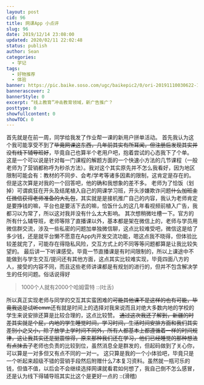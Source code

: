 ```yaml
---
layout: post
cid: 96
title: 网课App 小点评
slug: 96
date: 2019/12/14 23:08:00
updated: 2020/02/11 22:02:48
status: publish
author: Sean
categories: 
  - 学记
tags: 
  - 好物推荐
  - 体验
banner: https://pic.baike.soso.com/ugc/baikepic2/0/ori-20191110030622-1797499860_jpeg_1080_608_28129.jpg/800
bannerascover: 2
bannerStyle: 0
excerpt: “线上教育”冲击教育领域，新广告推广？
posttype: 0
showfullcontent: 0
showTOC: 0
---
```



首先就是在前一周，同学给我发了作业帮一课的新用户拼单活动。
首先我认为这个我可能享受不到了<del>毕竟网课这东西，几年前其实有所耳闻，但注册后发现其实并没有线下辅导班好</del>，毕竟自己也算半个老用户吧，抱着尝试的心态我下了个单。
这是一个可以说是针对每一门课程的解题方面的一个快速小方法的几节课程（一般老师为了营销都称呼为秒杀方法）。我对这个其实原先并不怎么我看好，因为地区限制可能会有：教材的不同步、会考/学考等诸多因素的限制，这肯定是存在的。但是这次算是对我的一个回答吧，他的确和我想象的差不多。
老师为了恰饭（划掉）可谓疯狂在开头及结尾植入自己的网课学习班，开头涉嫌欺诈问题<del>什么加班主任微信获得老师准备的大礼包</del>，其实就是是接机推广自己的内容，我认为老师肯定是要挣钱的嘛，平台也是要活下去的嘛，恰饭什么的这几年看视频前植入广告，我都习以为常了，所以这对我并没有什么太大影响。
其次想稍微吐槽一下。官方的所有什么辅导班，老师等除了直播课以外，基本都是架在微信上的，老师与学员用微信群交流，涉及一些私密的问题加单独微信聊，这点比较难受吧，微信这是给了多少钱，还是就平台懒不愿意在App内开发交流功能，嗯这点我不晓得，但体验比较差就完了，可能存在得隐私风险，交互方式上的不同等等问题都算是让我比较失望的。
最后讲一下听课感受。毕竟一节直播课是有时间限制的，所以上课途中不能做到与学生交互/提问还有其他方面，这点其实比较难实现，毕竟四面八方的人，接受的内容不同，而且这些老师讲课都是有规划的进行的，但并不包含解决学生的任何问题。俗话说得好

> 1000个人就有2000个哈姆雷特 ::(吐舌) 

所以真正实现老师与同学的交互其实蛮困难的<del>可能其他课不是这样的也有可能，毕竟我这是试听emm</del>还有就是时间上的选择对我来说而且对绝大多数内地的学校的学生来说安排还算是比较合理的，这点比较赞。
<del>通过这次我还了解到，新疆的时差其实就是个屁，内地的学生睡觉时间，学习时间，生活时间安排方面和我们其实差别小之又小，除了放学上学时间不同外，所有人都基本上都遵循着一样的时间规律，这让我其实还是挺震惊得，原来那种我们还在学习，他们已经睡觉的那种想法有点抹去了</del>老师也负责的比较到位，虽然消息全是群发的，但起码做到了关心你，可以算是一对多但又有点不同的一对一。
这只算是我的一个小体验吧，毕竟只是一个听起来超级不错的营销手段然后附赠什么7本复习资料。虽然就一瓶可乐的钱，但值不值，以后会不会继续选择网课就看君如何想了，我自己倒不怎么感冒，还是认为线下得辅导班其实比这个是更好一点的 ::(滑稽) 